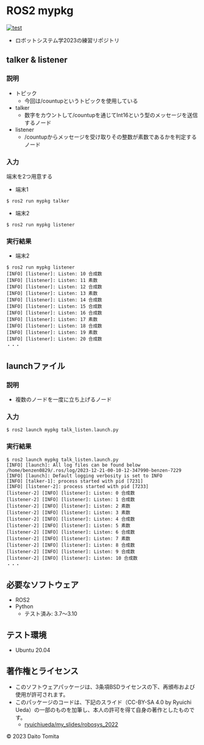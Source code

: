 # ROS2 mypkg
[![test](https://github.com/daitotomita/robosys2023/actions/workflows/test.yml/badge.svg)](https://github.com/daitotomita/robosys2023/actions/workflows/test.yml)
  * ロボットシステム学2023の練習リポジトリ
##  talker & listener
### 説明
 * トピック
	* 今回は/countupというトピックを使用している
 * talker
	* 数字をカウントして/countupを通じてInt16という型のメッセージを送信するノード
 * listener
	* /countupからメッセージを受け取りその整数が素数であるかを判定するノード
 
### 入力
端末を2つ用意する
  * 端末1
```
$ ros2 run mypkg talker
```
  * 端末2
```
$ ros2 run mypkg listener
```
### 実行結果
  * 端末2
```
$ ros2 run mypkg listener
[INFO] [listener]: Listen: 10 合成数
[INFO] [listener]: Listen: 11 素数
[INFO] [listener]: Listen: 12 合成数
[INFO] [listener]: Listen: 13 素数
[INFO] [listener]: Listen: 14 合成数
[INFO] [listener]: Listen: 15 合成数
[INFO] [listener]: Listen: 16 合成数
[INFO] [listener]: Listen: 17 素数
[INFO] [listener]: Listen: 18 合成数
[INFO] [listener]: Listen: 19 素数
[INFO] [listener]: Listen: 20 合成数
・・・
```

## launchファイル
### 説明
  * 複数のノードを一度に立ち上げるノード
### 入力
```
$ ros2 launch mypkg talk_listen.launch.py
```
### 実行結果
```
$ ros2 launch mypkg talk_listen.launch.py
[INFO] [launch]: All log files can be found below /home/benzen0829/.ros/log/2023-12-21-00-10-12-347990-benzen-7229
[INFO] [launch]: Default logging verbosity is set to INFO
[INFO] [talker-1]: process started with pid [7231]
[INFO] [listener-2]: process started with pid [7233]
[listener-2] [INFO] [listener]: Listen: 0 合成数
[listener-2] [INFO] [listener]: Listen: 1 合成数
[listener-2] [INFO] [listener]: Listen: 2 素数
[listener-2] [INFO] [listener]: Listen: 3 素数
[listener-2] [INFO] [listener]: Listen: 4 合成数
[listener-2] [INFO] [listener]: Listen: 5 素数
[listener-2] [INFO] [listener]: Listen: 6 合成数
[listener-2] [INFO] [listener]: Listen: 7 素数
[listener-2] [INFO] [listener]: Listen: 8 合成数
[listener-2] [INFO] [listener]: Listen: 9 合成数
[listener-2] [INFO] [listener]: Listen: 10 合成数
・・・
```

## 必要なソフトウェア
  * ROS2
  * Python
	* テスト済み: 3.7～3.10

## テスト環境
  * Ubuntu 20.04

## 著作権とライセンス
  *  このソフトウェアパッケージは、3条項BSDライセンスの下、再頒布および使用が許可されます。
  *  このパッケージのコードは、下記のスライド（CC-BY-SA 4.0 by Ryuichi Ueda）の一部のものを加筆し、本人の許可を得て自身の著作としたものです。
      * [ryuichiueda/my_slides/robosys_2022](https://github.com/ryuichiueda/my_slides/tree/master/robosys_2022)

© 2023 Daito Tomita
